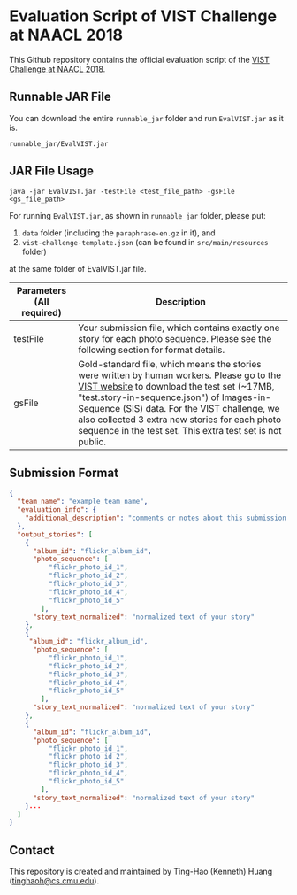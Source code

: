 # Evaluation Script of VIST Challenge at NAACL 2018

This Github repository contains the official evaluation script of the [VIST Challenge at NAACL 2018](http://visionandlanguage.net/workshop2018/#challenge).

## Runnable JAR File

You can download the entire `runnable_jar` folder and run `EvalVIST.jar` as it is.

```
runnable_jar/EvalVIST.jar
```

## JAR File Usage

```
java -jar EvalVIST.jar -testFile <test_file_path> -gsFile <gs_file_path>
```

For running `EvalVIST.jar`, as shown in `runnable_jar` folder, please put:

1. `data` folder (including the `paraphrase-en.gz` in it), and
2. `vist-challenge-template.json` (can be found in `src/main/resources` folder)

at the same folder of EvalVIST.jar file.


| Parameters (All required) | Description |
| ------------ | ------------- |
| testFile | Your submission file, which contains exactly one story for each photo sequence. Please see the following section for format details. |
| gsFile | Gold-standard file, which means the stories were written by human workers. Please go to the [VIST website](http://visionandlanguage.net/VIST/dataset.html) to download the test set (~17MB, "test.story-in-sequence.json") of Images-in-Sequence (SIS) data. For the VIST challenge, we also collected 3 extra new stories for each photo sequence in the test set. This extra test set is not public. |



## Submission Format

```json
{
  "team_name": "example_team_name",
  "evaluation_info": {
    "additional_description": "comments or notes about this submission."
  },
  "output_stories": [
    {
      "album_id": "flickr_album_id",
      "photo_sequence": [
          "flickr_photo_id_1",
          "flickr_photo_id_2",
          "flickr_photo_id_3",
          "flickr_photo_id_4",
          "flickr_photo_id_5"
        ],
      "story_text_normalized": "normalized text of your story"
    },
    {
     "album_id": "flickr_album_id",
      "photo_sequence": [
          "flickr_photo_id_1",
          "flickr_photo_id_2",
          "flickr_photo_id_3",
          "flickr_photo_id_4",
          "flickr_photo_id_5"
        ],
      "story_text_normalized": "normalized text of your story"
    },
    {
      "album_id": "flickr_album_id",
      "photo_sequence": [
          "flickr_photo_id_1",
          "flickr_photo_id_2",
          "flickr_photo_id_3",
          "flickr_photo_id_4",
          "flickr_photo_id_5"
        ],
      "story_text_normalized": "normalized text of your story"
    }...
  ]
}
```

## Contact

This repository is created and maintained by Ting-Hao (Kenneth) Huang (tinghaoh@cs.cmu.edu).

